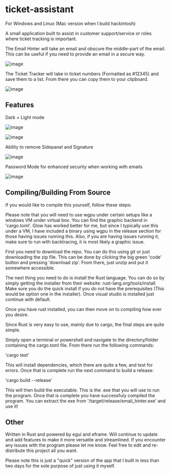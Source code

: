 # ticket-assistant

For Windows and Linux (Mac version when I build hackintosh)

A small application built to assist in customer support/service or roles where ticket tracking is important.

The Email Hinter will take an email and obscure the middle-part of the email. This can be useful if you need to provide an email in a secure way.

![image](https://user-images.githubusercontent.com/67988191/213208864-76de0249-9a88-45c7-ba73-17db4e50766e.png)


The Ticket Tracker will take in ticket numbers (Formatted as #12345) and save them to a list. From there you can copy them to your clipboard.

![image](https://user-images.githubusercontent.com/67988191/213208818-66f7d0c0-535e-4615-a2c0-56fb7b80f10a.png)

Features
--------

Dark + Light mode

![image](https://user-images.githubusercontent.com/67988191/213207338-d848d539-2a0a-4b39-8f71-563af341820c.png)

![image](https://user-images.githubusercontent.com/67988191/213207390-0c4be9cb-bb97-4526-82c3-75b5f8409f0a.png)

Ability to remove Sidepanel and Signature

![image](https://user-images.githubusercontent.com/67988191/213207489-a087a4a7-f9c5-4e6c-ae19-600e61da412a.png)

Password Mode for enhanced security when working with emails

![image](https://user-images.githubusercontent.com/67988191/213207675-297fa74c-7c72-4a5e-9f84-95a9834502a5.png)

Compiling/Building From Source
------------------------------
If you would like to compile this yourself, follow these steps:

Please note that you will need to use wgpu under certain setups like a windows VM under virtual box. You can find the graphic backend in 'cargo.toml'. Glow has worked better for me, but since I typically use this under a VM, I have included a binary using wgpu in the release section for those having issues running this. Also, if you are having issues running it, make sure to run with backtracing, it is most likely a graphic issue.

First you need to download the repo. You can do this using git or just downloading the zip file. This can be done by clicking the big green 'code' button and pressing 'download zip'. From there, just unzip and put it somewhere accessible.

The next thing you need to do is install the Rust language. You can do so by simply getting the installer from their website: rust-lang.org/tools/install
Make sure you do the quick install if you do not have the prerequisites (This would be option one in the installer). Once visual studio is installed just continue with default.

Once you have rust installed, you can then move on to compiling how ever you desire.

Since Rust is very easy to use, mainly due to cargo, the final steps are quite simple.

Simply open a terminal or powershell and navigate to the directory/folder containing the cargo.toml file. From there run the following commands:

'cargo test'

This will install dependencies, which there are quite a few, and test for errors. Once that is complete run the next command to build a release:

'cargo build --release'

This will then build the executable. This is the .exe that you will use to run the program. Once that is complete you have successfuly compiled the program. You can extract the exe from '/target/release/email_hinter.exe' and use it!


Other
-----
Written in Rust and powered by egui and eframe. Will continue to update and add features to make it more versatile and streamlined. 
If you encounter any issues with the program please let me know. Feel free to edit and re-distribute this project all you want.

Please note this is just a "quick" version of the app that I built in less than two days for the sole purpose of just using it myself.

